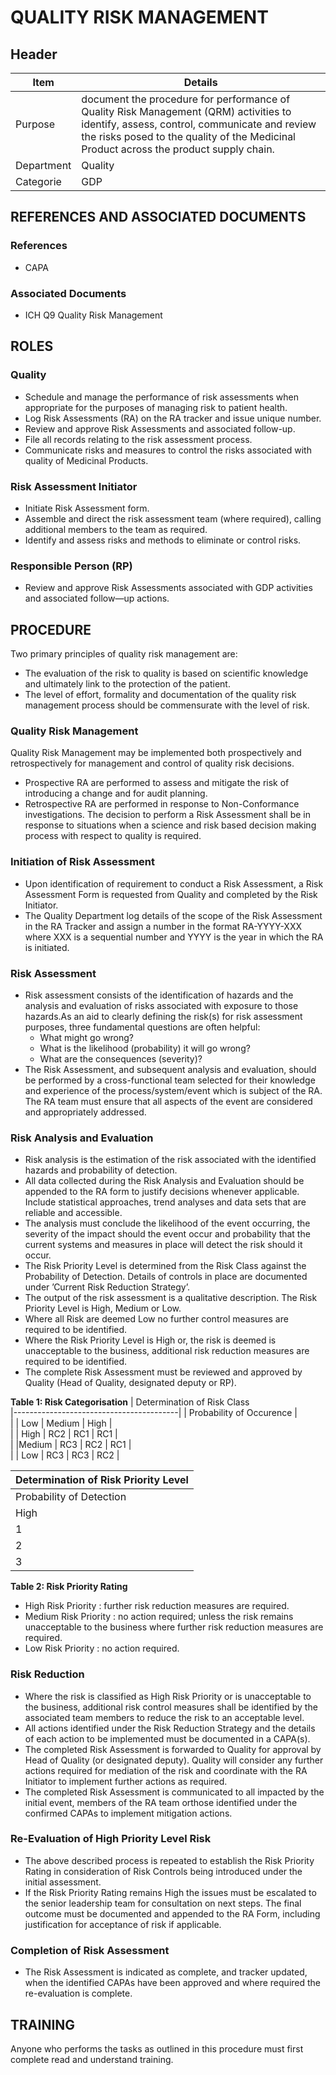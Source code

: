 # QUALITY RISK MANAGEMENT

## Header


|Item          |Details          | 
|--------------|---------------| 
|Purpose       |document the procedure for performance of Quality Risk Management (QRM) activities to identify, assess, control, communicate and review the risks posed to the quality of the Medicinal Product across the product supply chain.                         
|Department    |Quality                                                                                                                 
|Categorie     |GDP                                                                                                                    

## REFERENCES AND ASSOCIATED DOCUMENTS

### References
* CAPA

### Associated Documents
* ICH Q9 Quality Risk Management

## ROLES

### Quality
* Schedule and manage the performance of risk assessments when appropriate for the purposes of managing risk to patient health.
* Log Risk Assessments (RA) on the RA tracker and issue unique number.
* Review and approve Risk Assessments and associated follow-up.
* File all records relating to the risk assessment process. 
* Communicate risks and measures to control the risks associated with quality of Medicinal Products.

### Risk Assessment Initiator
* Initiate Risk Assessment form.
* Assemble and direct the risk assessment team (where required), calling additional members to the team as required.
* Identify and assess risks and methods to eliminate or control risks.

### Responsible Person (RP)
* Review and approve Risk Assessments associated with GDP activities and associated follow—up actions.

## PROCEDURE

Two primary principles of quality risk management are:
* The evaluation of the risk to quality is based on scientific knowledge and ultimately link to the protection of the patient.
* The level of effort, formality and documentation of the quality risk management process should be commensurate with the level of risk.

### Quality Risk Management 

Quality Risk Management may be implemented both prospectively and retrospectively for management and control of quality risk decisions.
* Prospective RA are performed to assess and mitigate the risk of introducing a change and for audit planning.
* Retrospective RA are performed in response to Non-Conformance investigations. The decision to perform a Risk Assessment shall be in response to situations when a science and risk based decision making process with respect to quality is required.

### Initiation of Risk Assessment
* Upon identification of requirement to conduct a Risk Assessment, a Risk Assessment Form is requested from Quality and completed by the Risk Initiator.
* The Quality Department log details of the scope of the Risk Assessment in the RA Tracker and assign a number in the format RA-YYYY-XXX where XXX is a sequential number and YYYY is the year in which the RA is initiated.

### Risk Assessment
* Risk assessment consists of the identification of hazards and the analysis and evaluation of risks associated with exposure to those hazards.As an aid to clearly defining the risk(s) for risk assessment purposes, three fundamental questions are often helpful:
  * What might go wrong?
  * What is the likelihood (probability) it will go wrong?
  * What are the consequences (severity)?
* The Risk Assessment, and subsequent analysis and evaluation, should be performed by a cross-functional team selected for their knowledge and experience of the process/system/event which is subject of the RA. The RA team must ensure that all aspects of the event are considered and appropriately addressed.

### Risk Analysis and Evaluation
* Risk analysis is the estimation of the risk associated with the identified hazards and probability of detection.
* All data collected during the Risk Analysis and Evaluation should be appended to the RA form to justify decisions whenever applicable. Include statistical approaches, trend analyses and data sets that are reliable and accessible.
* The analysis must conclude the likelihood of the event occurring, the severity of the impact should the event occur and probability that the current systems and measures in place will detect the risk should it occur. 
* The Risk Priority Level is determined from the Risk Class against the Probability of Detection. Details of controls in place are documented under ’Current Risk Reduction Strategy’.
* The output of the risk assessment is a qualitative description. The Risk Priority Level is High, Medium or Low.
* Where all Risk are deemed Low no further control measures are required to be identified.
* Where the Risk Priority Level is High or, the risk is deemed is unacceptable to the business, additional risk reduction measures are required to be identified. 
* The complete Risk Assessment must be reviewed and approved by Quality (Head of Quality, designated deputy or RP).

**Table 1: Risk Categorisation**
| Determination of Risk Class             
|-----------------------------------------|
|     Probability of Occurence            |          
|             | Low   | Medium  |   High  |           
|     | High  | RC2   | RC1     |   RC1   |    
|     |Medium | RC3   | RC2     |   RC1   |        
|     |  Low  | RC3   | RC3     |   RC2   |       

| Determination of Risk Priority Level    |
|-----------------------------------------|
| Probability of Detection    |
| High   | Medium  |  Low     |
| 1| Medium | High    |  High    |
| 2| Low    | Medium  |  High    |
| 3| Low    | Low     |  Medium  | 

**Table 2: Risk Priority Rating**
* High Risk Priority : further risk reduction measures are required.
* Medium Risk Priority : no action required; unless the risk remains unacceptable to the business where further risk reduction measures are required.
* Low Risk Priority : no action required.

### Risk Reduction
* Where the risk is classified as High Risk Priority or is unacceptable to the business, additional risk control measures shall be identified by the associated team members to reduce the risk to an acceptable level.
* All actions identified under the Risk Reduction Strategy and the details of each action to be implemented must be documented in a CAPA(s).
* The completed Risk Assessment is forwarded to Quality for approval by Head of Quality (or designated deputy). Quality will consider any further actions required for mediation of the risk and coordinate with the RA Initiator to implement further actions as required.
* The completed Risk Assessment is communicated to all impacted by the initial event, members of the RA team orthose identified under the confirmed CAPAs to implement mitigation actions.

### Re-Evaluation of High Priority Level Risk
* The above described process is repeated to establish the Risk Priority Rating in consideration of Risk Controls being introduced under the initial assessment.
* If the Risk Priority Rating remains High the issues must be escalated to the senior leadership team for consultation on next steps. The final outcome must be documented and appended to the RA Form, including justification for acceptance of risk if applicable.

### Completion of Risk Assessment
* The Risk Assessment is indicated as complete, and tracker updated, when the identified CAPAs have been approved and where required the re-evaluation is complete.

## TRAINING
Anyone who performs the tasks as outlined in this procedure must first complete read and understand training.
